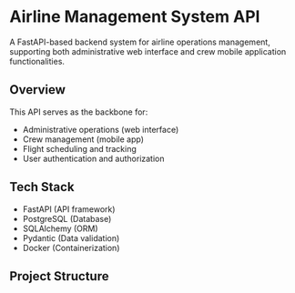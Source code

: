 # Airline Management System API

A FastAPI-based backend system for airline operations management, supporting both administrative web interface and crew mobile application functionalities.

## Overview

This API serves as the backbone for:

- Administrative operations (web interface)
- Crew management (mobile app)
- Flight scheduling and tracking
- User authentication and authorization

## Tech Stack

- FastAPI (API framework)
- PostgreSQL (Database)
- SQLAlchemy (ORM)
- Pydantic (Data validation)
- Docker (Containerization)

## Project Structure
